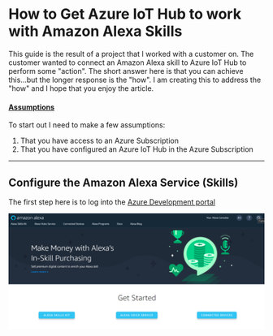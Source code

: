 ﻿# How to Get Azure IoT Hub to work with Amazon Alexa Skills

This guide is the result of a project that I worked with a customer on.  The customer wanted to connect an Amazon Alexa skill to Azure IoT Hub to perform some "action".  The short answer here is that you can achieve this...but the longer response is the "how".  I am creating this to address the "how" and I hope that you enjoy the article.

#### <u> Assumptions</u>
To start out I need to make a few assumptions: 
1. That you have access to an Azure Subscription 
2. That you have configured an Azure IoT Hub in the Azure Subscription

- - - 
## Configure the Amazon Alexa Service (Skills)
The first step here is to log into the [Azure Development portal](https://developer.amazon.com/)

 ![image](Pictures/1.png)

